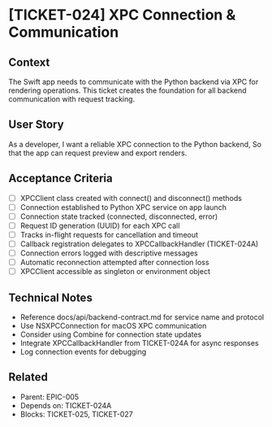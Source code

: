 # [TICKET-024] XPC Connection & Communication

## Context
The Swift app needs to communicate with the Python backend via XPC for rendering operations. This ticket creates the foundation for all backend communication with request tracking.

## User Story
As a developer,
I want a reliable XPC connection to the Python backend,
So that the app can request preview and export renders.

## Acceptance Criteria
- [ ] XPCClient class created with connect() and disconnect() methods
- [ ] Connection established to Python XPC service on app launch
- [ ] Connection state tracked (connected, disconnected, error)
- [ ] Request ID generation (UUID) for each XPC call
- [ ] Tracks in-flight requests for cancellation and timeout
- [ ] Callback registration delegates to XPCCallbackHandler (TICKET-024A)
- [ ] Connection errors logged with descriptive messages
- [ ] Automatic reconnection attempted after connection loss
- [ ] XPCClient accessible as singleton or environment object

## Technical Notes
- Reference docs/api/backend-contract.md for service name and protocol
- Use NSXPCConnection for macOS XPC communication
- Consider using Combine for connection state updates
- Integrate XPCCallbackHandler from TICKET-024A for async responses
- Log connection events for debugging

## Related
- Parent: EPIC-005
- Depends on: TICKET-024A
- Blocks: TICKET-025, TICKET-027
